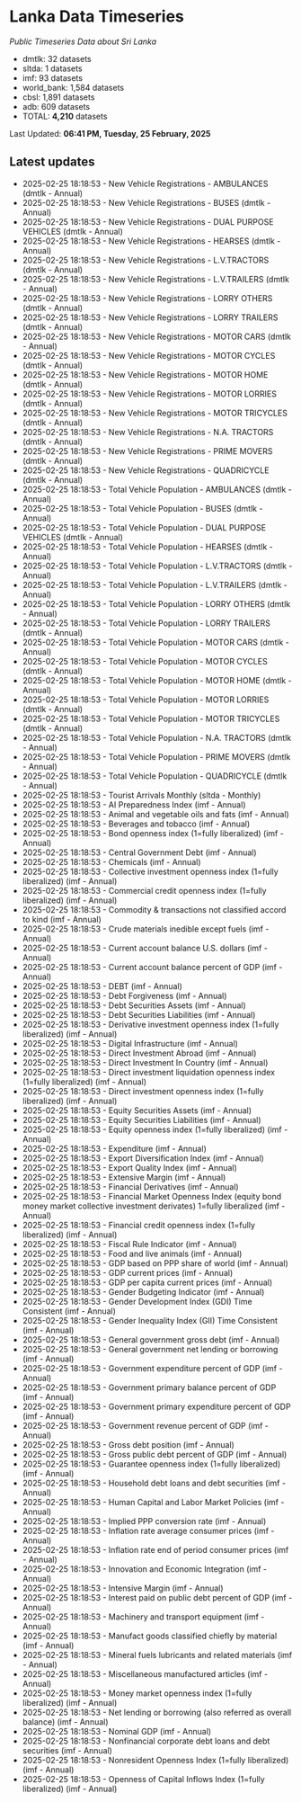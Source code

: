 # Lanka Data Timeseries
*Public Timeseries Data about Sri Lanka*

* dmtlk: 32 datasets
* sltda: 1 datasets
* imf: 93 datasets
* world_bank: 1,584 datasets
* cbsl: 1,891 datasets
* adb: 609 datasets
* TOTAL: **4,210** datasets

Last Updated: **06:41 PM, Tuesday, 25 February, 2025**

## Latest updates

* 2025-02-25 18:18:53 - New Vehicle Registrations - AMBULANCES (dmtlk - Annual)
* 2025-02-25 18:18:53 - New Vehicle Registrations - BUSES (dmtlk - Annual)
* 2025-02-25 18:18:53 - New Vehicle Registrations - DUAL PURPOSE VEHICLES (dmtlk - Annual)
* 2025-02-25 18:18:53 - New Vehicle Registrations - HEARSES (dmtlk - Annual)
* 2025-02-25 18:18:53 - New Vehicle Registrations - L.V.TRACTORS (dmtlk - Annual)
* 2025-02-25 18:18:53 - New Vehicle Registrations - L.V.TRAILERS (dmtlk - Annual)
* 2025-02-25 18:18:53 - New Vehicle Registrations - LORRY OTHERS (dmtlk - Annual)
* 2025-02-25 18:18:53 - New Vehicle Registrations - LORRY TRAILERS (dmtlk - Annual)
* 2025-02-25 18:18:53 - New Vehicle Registrations - MOTOR CARS (dmtlk - Annual)
* 2025-02-25 18:18:53 - New Vehicle Registrations - MOTOR CYCLES (dmtlk - Annual)
* 2025-02-25 18:18:53 - New Vehicle Registrations - MOTOR HOME (dmtlk - Annual)
* 2025-02-25 18:18:53 - New Vehicle Registrations - MOTOR LORRIES (dmtlk - Annual)
* 2025-02-25 18:18:53 - New Vehicle Registrations - MOTOR TRICYCLES (dmtlk - Annual)
* 2025-02-25 18:18:53 - New Vehicle Registrations - N.A. TRACTORS (dmtlk - Annual)
* 2025-02-25 18:18:53 - New Vehicle Registrations - PRIME MOVERS (dmtlk - Annual)
* 2025-02-25 18:18:53 - New Vehicle Registrations - QUADRICYCLE (dmtlk - Annual)
* 2025-02-25 18:18:53 - Total Vehicle Population - AMBULANCES (dmtlk - Annual)
* 2025-02-25 18:18:53 - Total Vehicle Population - BUSES (dmtlk - Annual)
* 2025-02-25 18:18:53 - Total Vehicle Population - DUAL PURPOSE VEHICLES (dmtlk - Annual)
* 2025-02-25 18:18:53 - Total Vehicle Population - HEARSES (dmtlk - Annual)
* 2025-02-25 18:18:53 - Total Vehicle Population - L.V.TRACTORS (dmtlk - Annual)
* 2025-02-25 18:18:53 - Total Vehicle Population - L.V.TRAILERS (dmtlk - Annual)
* 2025-02-25 18:18:53 - Total Vehicle Population - LORRY OTHERS (dmtlk - Annual)
* 2025-02-25 18:18:53 - Total Vehicle Population - LORRY TRAILERS (dmtlk - Annual)
* 2025-02-25 18:18:53 - Total Vehicle Population - MOTOR CARS (dmtlk - Annual)
* 2025-02-25 18:18:53 - Total Vehicle Population - MOTOR CYCLES (dmtlk - Annual)
* 2025-02-25 18:18:53 - Total Vehicle Population - MOTOR HOME (dmtlk - Annual)
* 2025-02-25 18:18:53 - Total Vehicle Population - MOTOR LORRIES (dmtlk - Annual)
* 2025-02-25 18:18:53 - Total Vehicle Population - MOTOR TRICYCLES (dmtlk - Annual)
* 2025-02-25 18:18:53 - Total Vehicle Population - N.A. TRACTORS (dmtlk - Annual)
* 2025-02-25 18:18:53 - Total Vehicle Population - PRIME MOVERS (dmtlk - Annual)
* 2025-02-25 18:18:53 - Total Vehicle Population - QUADRICYCLE (dmtlk - Annual)
* 2025-02-25 18:18:53 - Tourist Arrivals Monthly (sltda - Monthly)
* 2025-02-25 18:18:53 - AI Preparedness Index (imf - Annual)
* 2025-02-25 18:18:53 - Animal and vegetable oils and fats (imf - Annual)
* 2025-02-25 18:18:53 - Beverages and tobacco (imf - Annual)
* 2025-02-25 18:18:53 - Bond openness index (1=fully liberalized) (imf - Annual)
* 2025-02-25 18:18:53 - Central Government Debt (imf - Annual)
* 2025-02-25 18:18:53 - Chemicals (imf - Annual)
* 2025-02-25 18:18:53 - Collective investment openness index (1=fully liberalized) (imf - Annual)
* 2025-02-25 18:18:53 - Commercial credit openness index (1=fully liberalized) (imf - Annual)
* 2025-02-25 18:18:53 - Commodity & transactions not classified accord to kind (imf - Annual)
* 2025-02-25 18:18:53 - Crude materials inedible except fuels (imf - Annual)
* 2025-02-25 18:18:53 - Current account balance U.S. dollars (imf - Annual)
* 2025-02-25 18:18:53 - Current account balance percent of GDP (imf - Annual)
* 2025-02-25 18:18:53 - DEBT (imf - Annual)
* 2025-02-25 18:18:53 - Debt Forgiveness (imf - Annual)
* 2025-02-25 18:18:53 - Debt Securities Assets (imf - Annual)
* 2025-02-25 18:18:53 - Debt Securities Liabilities (imf - Annual)
* 2025-02-25 18:18:53 - Derivative investment openness index (1=fully liberalized) (imf - Annual)
* 2025-02-25 18:18:53 - Digital Infrastructure (imf - Annual)
* 2025-02-25 18:18:53 - Direct Investment Abroad (imf - Annual)
* 2025-02-25 18:18:53 - Direct Investment In Country (imf - Annual)
* 2025-02-25 18:18:53 - Direct investment liquidation openness index (1=fully liberalized) (imf - Annual)
* 2025-02-25 18:18:53 - Direct investment openness index (1=fully liberalized) (imf - Annual)
* 2025-02-25 18:18:53 - Equity Securities Assets (imf - Annual)
* 2025-02-25 18:18:53 - Equity Securities Liabilities (imf - Annual)
* 2025-02-25 18:18:53 - Equity openness index (1=fully liberalized) (imf - Annual)
* 2025-02-25 18:18:53 - Expenditure (imf - Annual)
* 2025-02-25 18:18:53 - Export Diversification Index (imf - Annual)
* 2025-02-25 18:18:53 - Export Quality Index (imf - Annual)
* 2025-02-25 18:18:53 - Extensive Margin (imf - Annual)
* 2025-02-25 18:18:53 - Financial Derivatives (imf - Annual)
* 2025-02-25 18:18:53 - Financial Market Openness Index (equity bond money market collective investment derivates) 1=fully liberalized (imf - Annual)
* 2025-02-25 18:18:53 - Financial credit openness index (1=fully liberalized) (imf - Annual)
* 2025-02-25 18:18:53 - Fiscal Rule Indicator (imf - Annual)
* 2025-02-25 18:18:53 - Food and live animals (imf - Annual)
* 2025-02-25 18:18:53 - GDP based on PPP share of world (imf - Annual)
* 2025-02-25 18:18:53 - GDP current prices (imf - Annual)
* 2025-02-25 18:18:53 - GDP per capita current prices (imf - Annual)
* 2025-02-25 18:18:53 - Gender Budgeting Indicator (imf - Annual)
* 2025-02-25 18:18:53 - Gender Development Index (GDI) Time Consistent (imf - Annual)
* 2025-02-25 18:18:53 - Gender Inequality Index (GII) Time Consistent (imf - Annual)
* 2025-02-25 18:18:53 - General government gross debt (imf - Annual)
* 2025-02-25 18:18:53 - General government net lending or borrowing (imf - Annual)
* 2025-02-25 18:18:53 - Government expenditure percent of GDP (imf - Annual)
* 2025-02-25 18:18:53 - Government primary balance percent of GDP (imf - Annual)
* 2025-02-25 18:18:53 - Government primary expenditure percent of GDP (imf - Annual)
* 2025-02-25 18:18:53 - Government revenue percent of GDP (imf - Annual)
* 2025-02-25 18:18:53 - Gross debt position (imf - Annual)
* 2025-02-25 18:18:53 - Gross public debt percent of GDP (imf - Annual)
* 2025-02-25 18:18:53 - Guarantee openness index (1=fully liberalized) (imf - Annual)
* 2025-02-25 18:18:53 - Household debt loans and debt securities (imf - Annual)
* 2025-02-25 18:18:53 - Human Capital and Labor Market Policies (imf - Annual)
* 2025-02-25 18:18:53 - Implied PPP conversion rate (imf - Annual)
* 2025-02-25 18:18:53 - Inflation rate average consumer prices (imf - Annual)
* 2025-02-25 18:18:53 - Inflation rate end of period consumer prices (imf - Annual)
* 2025-02-25 18:18:53 - Innovation and Economic Integration (imf - Annual)
* 2025-02-25 18:18:53 - Intensive Margin (imf - Annual)
* 2025-02-25 18:18:53 - Interest paid on public debt percent of GDP (imf - Annual)
* 2025-02-25 18:18:53 - Machinery and transport equipment (imf - Annual)
* 2025-02-25 18:18:53 - Manufact goods classified chiefly by material (imf - Annual)
* 2025-02-25 18:18:53 - Mineral fuels lubricants and related materials (imf - Annual)
* 2025-02-25 18:18:53 - Miscellaneous manufactured articles (imf - Annual)
* 2025-02-25 18:18:53 - Money market openness index (1=fully liberalized) (imf - Annual)
* 2025-02-25 18:18:53 - Net lending or borrowing (also referred as overall balance) (imf - Annual)
* 2025-02-25 18:18:53 - Nominal GDP (imf - Annual)
* 2025-02-25 18:18:53 - Nonfinancial corporate debt loans and debt securities (imf - Annual)
* 2025-02-25 18:18:53 - Nonresident Openness Index (1=fully liberalized) (imf - Annual)
* 2025-02-25 18:18:53 - Openness of Capital Inflows Index (1=fully liberalized) (imf - Annual)